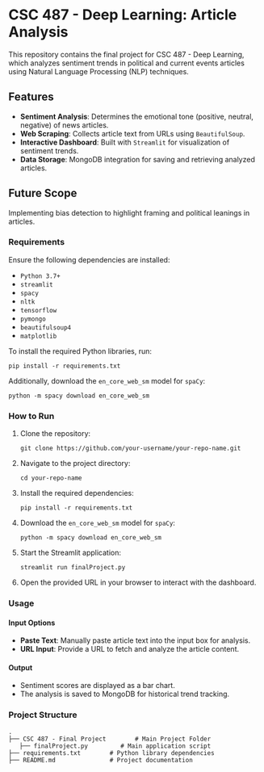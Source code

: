 
# CSC 487 - Deep Learning: Article Analysis

This repository contains the final project for CSC 487 - Deep Learning, which analyzes sentiment trends in political and current events articles using Natural Language Processing (NLP) techniques.

## Features
* **Sentiment Analysis**: Determines the emotional tone (positive, neutral, negative) of news articles.
* **Web Scraping**: Collects article text from URLs using `BeautifulSoup`.
* **Interactive Dashboard**: Built with `Streamlit` for visualization of sentiment trends.
* **Data Storage**: MongoDB integration for saving and retrieving analyzed articles.

## Future Scope
Implementing bias detection to highlight framing and political leanings in articles.

### Requirements
Ensure the following dependencies are installed:

* `Python 3.7+`
* `streamlit`
* `spacy`
* `nltk`
* `tensorflow`
* `pymongo`
* `beautifulsoup4`
* `matplotlib`

To install the required Python libraries, run:

```
pip install -r requirements.txt
```

Additionally, download the `en_core_web_sm` model for `spaCy`:

```
python -m spacy download en_core_web_sm
```

### How to Run
1. Clone the repository:
   ```
   git clone https://github.com/your-username/your-repo-name.git
   ```

2. Navigate to the project directory:
   ```
   cd your-repo-name
   ```

3. Install the required dependencies:
   ```
   pip install -r requirements.txt
   ```

4. Download the `en_core_web_sm` model for `spaCy`:
   ```
   python -m spacy download en_core_web_sm
   ```

5. Start the Streamlit application:
   ```
   streamlit run finalProject.py
   ```

6. Open the provided URL in your browser to interact with the dashboard.

### Usage
#### Input Options
* **Paste Text**: Manually paste article text into the input box for analysis.
* **URL Input**: Provide a URL to fetch and analyze the article content.

#### Output
* Sentiment scores are displayed as a bar chart.
* The analysis is saved to MongoDB for historical trend tracking.

### Project Structure
```
.
├── CSC 487 - Final Project        # Main Project Folder
   ├── finalProject.py         # Main application script
├── requirements.txt        # Python library dependencies
├── README.md               # Project documentation
```
